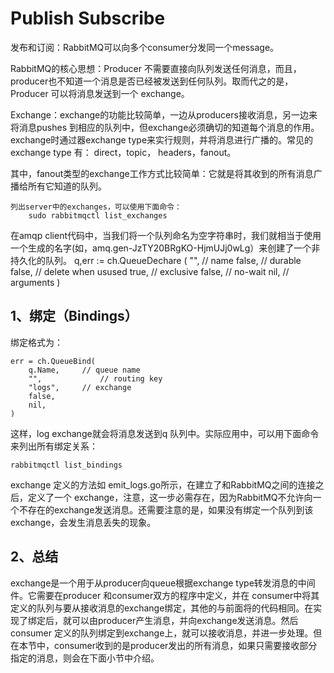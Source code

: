 # Publish Subscribe
发布和订阅：RabbitMQ可以向多个consumer分发同一个message。

RabbitMQ的核心思想：Producer 不需要直接向队列发送任何消息，而且，producer也不知道一个消息是否已经被发送到任何队列。取而代之的是，Producer 可以将消息发送到一个 exchange。

Exchange：exchange的功能比较简单，一边从producers接收消息，另一边来将消息pushes 到相应的队列中，但exchange必须确切的知道每个消息的作用。exchange时通过器exchange type来实行规则，并将消息进行广播的。常见的exchange type 有： direct，topic， headers，fanout。

其中，fanout类型的exchange工作方式比较简单：它就是将其收到的所有消息广播给所有它知道的队列。

	列出server中的exchanges，可以使用下面命令：
		sudo rabbitmqctl list_exchanges

在amqp client代码中，当我们将一个队列命名为空字符串时，我们就相当于使用一个生成的名字(如，amq.gen-JzTY20BRgKO-HjmUJj0wLg）来创建了一个非持久化的队列。
		q,err := ch.QueueDechare (
			"", 		// name
			false,		// durable
			false, 	// delete when usused
			true,		// exclusive
			false, 	// no-wait
			nil,		// arguments
		)

## 1、绑定（Bindings）
绑定格式为：
	
	err = ch.QueueBind(
		q.Name,		// queue name
		"",				// routing key
		"logs",		// exchange
		false,	
		nil,
	)
这样，log exchange就会将消息发送到q 队列中。实际应用中，可以用下面命令来列出所有绑定关系：

	rabbitmqctl list_bindings

exchange 定义的方法如 emit_logs.go所示，在建立了和RabbitMQ之间的连接之后，定义了一个 exchange，注意，这一步必需存在，因为RabbitMQ不允许向一个不存在的exchange发送消息。还需要注意的是，如果没有绑定一个队列到该exchange，会发生消息丢失的现象。

## 2、总结
exchange是一个用于从producer向queue根据exchange type转发消息的中间件。它需要在producer 和consumer双方的程序中定义，并在 consumer中将其定义的队列与要从接收消息的exchange绑定，其他的与前面将的代码相同。在实现了绑定后，就可以由producer产生消息，并向exchange发送消息。然后consumer 定义的队列绑定到exchange上，就可以接收消息，并进一步处理。但在本节中，consumer收到的是producer发出的所有消息，如果只需要接收部分指定的消息，则会在下面小节中介绍。

